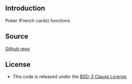 ## Introduction ##
Poker (French cards) functions

## Source ##
[Github repo](https://github.com/pconcepcion/poker.git)

## License ##
* This code is released under the [BSD-3 Clause License](http://opensource.org/licenses/BSD-3-Clause)

